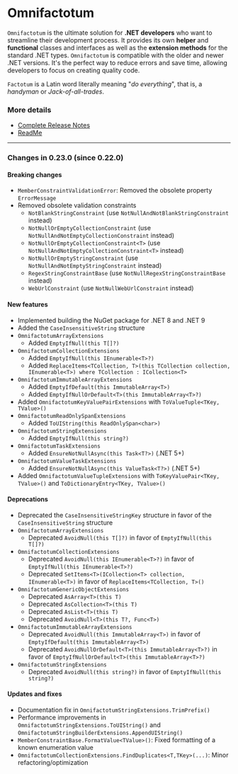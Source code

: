 ﻿# Omnifactotum

`Omnifactotum` is the ultimate solution for **.NET developers** who want to streamline their development process. It provides its own **helper** and **functional** classes and interfaces as well as the **extension methods** for the standard .NET types. `Omnifactotum` is compatible with the older and newer .NET versions. It's the perfect way to reduce errors and save time, allowing developers to focus on creating quality code.

`Factotum` is a Latin word literally meaning "*do everything*", that is, a *handyman* or *Jack-of-all-trades*.

### More details

- [Complete Release Notes](https://github.com/HarinezumiSama/Omnifactotum/blob/master/src/Omnifactotum.ReleaseNotes.md)
- [ReadMe](https://github.com/HarinezumiSama/Omnifactotum/blob/master/README.md)

---

### Changes in 0.23.0 (since 0.22.0)

#### Breaking changes

- `MemberConstraintValidationError`: Removed the obsolete property `ErrorMessage`
- Removed obsolete validation constraints
  - `NotBlankStringConstraint` (use `NotNullAndNotBlankStringConstraint` instead)
  - `NotNullOrEmptyCollectionConstraint` (use `NotNullAndNotEmptyCollectionConstraint` instead)
  - `NotNullOrEmptyCollectionConstraint<T>` (use `NotNullAndNotEmptyCollectionConstraint<T>` instead)
  - `NotNullOrEmptyStringConstraint` (use `NotNullAndNotEmptyStringConstraint` instead)
  - `RegexStringConstraintBase` (use `NotNullRegexStringConstraintBase` instead)
  - `WebUrlConstraint` (use `NotNullWebUrlConstraint` instead)

#### New features

- Implemented building the NuGet package for .NET 8 and .NET 9
- Added the `CaseInsensitiveString` structure
- `OmnifactotumArrayExtensions`
  - Added `EmptyIfNull(this T[]?)`
- `OmnifactotumCollectionExtensions`
  - Added `EmptyIfNull(this IEnumerable<T>?)`
  - Added `ReplaceItems<TCollection, T>(this TCollection collection, IEnumerable<T>) where TCollection : ICollection<T>`
- `OmnifactotumImmutableArrayExtensions`
  - Added `EmptyIfDefault(this ImmutableArray<T>)`
  - Added `EmptyIfNullOrDefault<T>(this ImmutableArray<T>?)`
- Added `OmnifactotumKeyValuePairExtensions` with `ToValueTuple<TKey, TValue>()`
- `OmnifactotumReadOnlySpanExtensions`
  - Added `ToUIString(this ReadOnlySpan<char>)`
- `OmnifactotumStringExtensions`
  - Added `EmptyIfNull(this string?)`
- `OmnifactotumTaskExtensions`
  - Added `EnsureNotNullAsync(this Task<T?>)` (.NET 5+)
- `OmnifactotumValueTaskExtensions`
  - Added `EnsureNotNullAsync(this ValueTask<T?>)` (.NET 5+)
- Added `OmnifactotumValueTupleExtensions` with `ToKeyValuePair<TKey, TValue>()` and `ToDictionaryEntry<TKey, TValue>()`

#### Deprecations

- Deprecated the `CaseInsensitiveStringKey` structure in favor of the `CaseInsensitiveString` structure
- `OmnifactotumArrayExtensions`
  - Deprecated `AvoidNull(this T[]?)` in favor of `EmptyIfNull(this T[]?)`
- `OmnifactotumCollectionExtensions`
  - Deprecated `AvoidNull(this IEnumerable<T>?)` in favor of `EmptyIfNull(this IEnumerable<T>?)`
  - Deprecated `SetItems<T>(ICollection<T> collection, IEnumerable<T>)` in favor of `ReplaceItems<TCollection, T>()`
- `OmnifactotumGenericObjectExtensions`
  - Deprecated `AsArray<T>(this T)`
  - Deprecated `AsCollection<T>(this T)`
  - Deprecated `AsList<T>(this T)`
  - Deprecated `AvoidNull<T>(this T?, Func<T>)`
- `OmnifactotumImmutableArrayExtensions`
  - Deprecated `AvoidNull(this ImmutableArray<T>)` in favor of `EmptyIfDefault(this ImmutableArray<T>)`
  - Deprecated `AvoidNullOrDefault<T>(this ImmutableArray<T>?)` in favor of `EmptyIfNullOrDefault<T>(this ImmutableArray<T>?)`
- `OmnifactotumStringExtensions`
  - Deprecated `AvoidNull(this string?)` in favor of `EmptyIfNull(this string?)`

#### Updates and fixes

- Documentation fix in `OmnifactotumStringExtensions.TrimPrefix()`
- Performance improvements in `OmnifactotumStringExtensions.ToUIString()` and `OmnifactotumStringBuilderExtensions.AppendUIString()`
- `MemberConstraintBase.FormatValue<TValue>()`: Fixed formatting of a known enumeration value
- `OmnifactotumCollectionExtensions.FindDuplicates<T,TKey>(...)`: Minor refactoring/optimization

